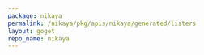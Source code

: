 ```yaml
---
package: nikaya
permalink: /nikaya/pkg/apis/nikaya/generated/listers
layout: goget
repo_name: nikaya
---
```


